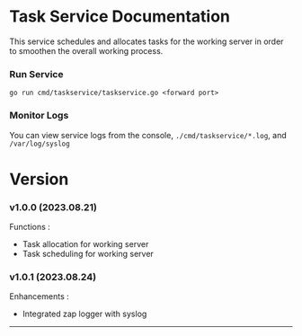 # Task Service Documentation
This service schedules and allocates tasks for the working server in order to smoothen the overall working process.

### Run Service
```console
go run cmd/taskservice/taskservice.go <forward port>
```
### Monitor Logs
You can view service logs from the console, `./cmd/taskservice/*.log`, and `/var/log/syslog`

# Version
### v1.0.0 (2023.08.21)
Functions :
- Task allocation for working server
- Task scheduling for working server

### v1.0.1 (2023.08.24)
Enhancements :
- Integrated zap logger with syslog

---
